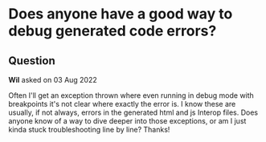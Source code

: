 # Does anyone have a good way to debug generated code errors?

## Question

**Wil** asked on 03 Aug 2022

Often I'll get an exception thrown where even running in debug mode with breakpoints it's not clear where exactly the error is. I know these are usually, if not always, errors in the generated html and js Interop files. Does anyone know of a way to dive deeper into those exceptions, or am I just kinda stuck troubleshooting line by line? Thanks!
